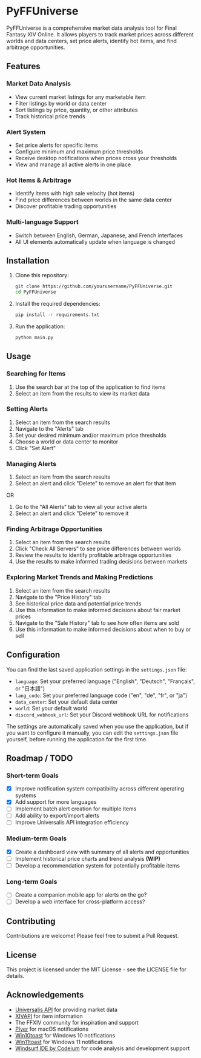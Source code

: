 # PyFFUniverse

PyFFUniverse is a comprehensive market data analysis tool for Final Fantasy XIV Online. It allows players to track market prices across different worlds and data centers, set price alerts, identify hot items, and find arbitrage opportunities.

## Features

### Market Data Analysis
- View current market listings for any marketable item
- Filter listings by world or data center
- Sort listings by price, quantity, or other attributes
- Track historical price trends

### Alert System
- Set price alerts for specific items
- Configure minimum and maximum price thresholds
- Receive desktop notifications when prices cross your thresholds
- View and manage all active alerts in one place

### Hot Items & Arbitrage
- Identify items with high sale velocity (hot items)
- Find price differences between worlds in the same data center
- Discover profitable trading opportunities

### Multi-language Support
- Switch between English, German, Japanese, and French interfaces
- All UI elements automatically update when language is changed

## Installation

1. Clone this repository:
   ```bash
   git clone https://github.com/yourusername/PyFFUniverse.git
   cd PyFFUniverse
   ```

2. Install the required dependencies:
   ```bash
   pip install -r requirements.txt
   ```

3. Run the application:
   ```bash
   python main.py
   ```

## Usage

### Searching for Items
1. Use the search bar at the top of the application to find items
2. Select an item from the results to view its market data

### Setting Alerts
1. Select an item from the search results
2. Navigate to the "Alerts" tab
3. Set your desired minimum and/or maximum price thresholds
4. Choose a world or data center to monitor
5. Click "Set Alert"

### Managing Alerts
1. Select an item from the search results
2. Select an alert and click "Delete" to remove an alert for that item

OR

1. Go to the "All Alerts" tab to view all your active alerts
2. Select an alert and click "Delete" to remove it

### Finding Arbitrage Opportunities
1. Select an item from the search results
2. Click "Check All Servers" to see price differences between worlds
3. Review the results to identify profitable arbitrage opportunities
4. Use the results to make informed trading decisions between markets

### Exploring Market Trends and Making Predictions
1. Select an item from the search results
2. Navigate to the "Price History" tab
3. See historical price data and potential price trends
4. Use this information to make informed decisions about fair market prices
5. Navigate to the "Sale History" tab to see how often items are sold
6. Use this information to make informed decisions about when to buy or sell

## Configuration

You can find the last saved application settings in the `settings.json` file:
- `language`: Set your preferred language ("English", "Deutsch", "Français", or "日本語")
- `lang_code`: Set your preferred language code ("en", "de", "fr", or "ja")
- `data_center`: Set your default data center
- `world`: Set your default world
- `discord_webhook_url`: Set your Discord webhook URL for notifications

The settings are automatically saved when you use the application, but if you want to configure it manually, you can edit the `settings.json` file yourself, before running the application for the first time.

## Roadmap / TODO

### Short-term Goals
- [X] Improve notification system compatibility across different operating systems
- [X] Add support for more languages
- [ ] Implement batch alert creation for multiple items
- [ ] Add ability to export/import alerts
- [ ] Improve Universalis API integration efficiency

### Medium-term Goals
- [X] Create a dashboard view with summary of all alerts and opportunities
- [ ] Implement historical price charts and trend analysis **(WIP)**
- [ ] Develop a recommendation system for potentially profitable items

### Long-term Goals
- [ ] Create a companion mobile app for alerts on the go?
- [ ] Develop a web interface for cross-platform access?

## Contributing

Contributions are welcome! Please feel free to submit a Pull Request.

## License

This project is licensed under the MIT License - see the LICENSE file for details.

## Acknowledgements

- [Universalis API](https://universalis.app/) for providing market data
- [XIVAPI](https://xivapi.com/) for item information
- The FFXIV community for inspiration and support
- [Plyer](https://plyer.readthedocs.io/en/latest/) for macOS notifications
- [Win10toast](https://github.com/jithurjacob/Windows-10-Toast-Notifications) for Windows 10 notifications
- [Win11toast](https://github.com/GitHub30/win11toast) for Windows 11 notifications
- [Windsurf IDE by Codeium](https://codeium.com/windsurf) for code analysis and development support